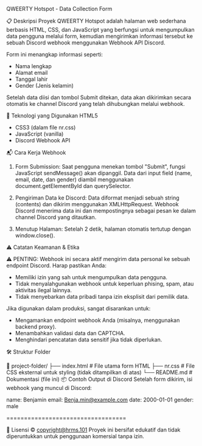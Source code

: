 QWEERTY Hotspot - Data Collection Form

📋 Deskripsi Proyek
QWEERTY Hotspot adalah halaman web sederhana berbasis HTML, CSS, dan JavaScript yang berfungsi untuk mengumpulkan data pengguna melalui form, 
kemudian mengirimkan informasi tersebut ke sebuah Discord webhook menggunakan Webhook API Discord.

Form ini menangkap informasi seperti:
- Nama lengkap
- Alamat email
- Tanggal lahir
- Gender (Jenis kelamin)
  
Setelah data diisi dan tombol Submit ditekan, data akan dikirimkan secara otomatis ke channel Discord yang telah dihubungkan melalui webhook.

🔧 Teknologi yang Digunakan
HTML5

- CSS3 (dalam file nr.css)
- JavaScript (vanilla)
- Discord Webhook API

📬 Cara Kerja Webhook

1. Form Submission:
Saat pengguna menekan tombol "Submit", fungsi JavaScript sendMessage() akan dipanggil.
Data dari input field (name, email, date, dan gender) diambil menggunakan document.getElementById dan querySelector.

2. Pengiriman Data ke Discord:
Data diformat menjadi sebuah string (contents) dan dikirim menggunakan XMLHttpRequest.
Webhook Discord menerima data ini dan mempostingnya sebagai pesan ke dalam channel Discord yang ditautkan.

3. Menutup Halaman:
Setelah 2 detik, halaman otomatis tertutup dengan window.close().

⚠️ Catatan Keamanan & Etika

⚠️ PENTING: Webhook ini secara aktif mengirim data personal ke sebuah endpoint Discord. Harap pastikan Anda:
- Memiliki izin yang sah untuk mengumpulkan data pengguna.
- Tidak menyalahgunakan webhook untuk keperluan phising, spam, atau aktivitas ilegal lainnya.
- Tidak menyebarkan data pribadi tanpa izin eksplisit dari pemilik data.

Jika digunakan dalam produksi, sangat disarankan untuk:
- Mengamankan endpoint webhook Anda (misalnya, menggunakan backend proxy).
- Menambahkan validasi data dan CAPTCHA.
- Menghindari pencatatan data sensitif jika tidak diperlukan.

🛠 Struktur Folder

📁 project-folder/
├── index.html      # File utama form HTML
├── nr.css          # File CSS eksternal untuk styling (tidak ditampilkan di atas)
└── README.md       # Dokumentasi (file ini)
📦 Contoh Output di Discord
Setelah form dikirim, isi webhook yang muncul di Discord:


 name: Benjamin
 email: Benja.min@example.com
 date: 2000-01-01
 gender: male
 
==================================

📄 Lisensi
© copyright@hrms.101
Proyek ini bersifat edukatif dan tidak diperuntukkan untuk penggunaan komersial tanpa izin.
